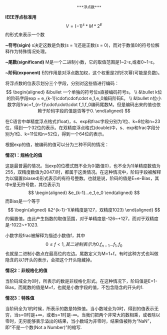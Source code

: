 									***浮点数***



<font style="font-weight:700;">IEEE浮点标准用</font>
$$
V = (-1)^s * M * 2^E
$$
的形式来表示一个数



<font style="font-weight:700;">~符号(sigin)</font> s决定这数是负数(s = 1)还是正数(s = 0)，而对于数值0的符号位解释作为特殊情况处理。

<font style="font-weight:700;">~尾数(significand)</font> M是一个二进制小数，它的取值范围是1~2-ε,或者0~1-ε。

<font style="font-weight:700;">~阶码(exponent)</font> E的作用是对浮点数加权，这个权重是2的E次幂(可能是负数)。



将浮点数的位表示划分三个字段，分别对这些值进行编码：
$$
\begin{aligned}
&\bullet 一个单独的符号位s直接编码符号s。 \\
&\bullet k位的阶码字段exp = e_{k-1}\cdot\cdot\cdot e_1,e_0编码阶码E。 \\
&\bullet n位小数字段frac=f_{n-1}\cdot\cdot\cdot f_1,f_0编码尾数M。但是编码出来的值也依赖于阶码字段的值是否等于0.
\end{aligned}
$$


在C语言中单精度浮点格式(float)，s、exp和frac字段分别为1位、k=8位和n=23位，得到一个32位的表示。在双精度浮点格式(double)中，s、exp和frac字段分别为1位、k=11位和n=52位，得到一个64位的表示。





根据exp的值，被编码的值可以分为三种不同的情况：

<font style="font-weight:700;">情况1：规格化的值</font> 

​	这是最普遍的情况。当exp的位模式既不全为0(数值0)，也不全为1(单精度数值为255，双精度数值为2047)时，都属于这类情况。在这种情况中，阶码字段被解释为以偏置(biased)形式表示的有符号整数。也就是说，阶码的值是E=e-Bias，其中e是无符号数，其位表示为
$$
\begin{aligned}
&e_{k-1}...e_1,e_0
\end{aligned}
$$
而Bias是一个等于
$$
\begin{aligned}
&2^{k-1}-1(单精度是127，双精度1023)
\end{aligned}
$$
的偏置值。由此产生指数的取值范围，对于单精度是-126~+127，而对于双精度是-1022~+1023.

小数字段frac被解释为描述小数值f，其中
$$
0 \leq f < 1,其二进制表示为0.f_{n-1}...f_1,f_0
$$
也就是二进制小数点在最高位的左边。尾数定义为M=1+f。有时这种方式也叫做隐含的以1开头的表示，会把这个开头隐藏掉。

<font style="font-weight:700;">情况2：非规格化的值</font>

​	当阶码域全为0时，所表示的数是非规格化形式。在这种情况下，阶码值是E=1-Bias，而尾数的值是M=f，也就是小数字段的值，不包含隐含的开头的1.

<font style="font-weight:700;">情况3：特殊值</font>

​	当阶码全为1的时候，所表示的数是特殊值。当小数域全为0时，得到的值表示无穷，当s=0时是+∞，或者s=1时是-∞。当我们把两个非常大的数相乘，或者除以零时，无穷能够表示溢出的结果，当小数域为非零时，结果值被称为“NaN”，即“不是一个数(Not a Number)”的缩写.

